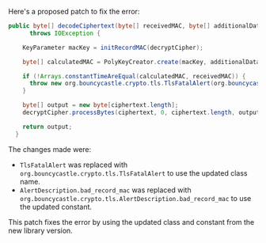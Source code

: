 Here's a proposed patch to fix the error:
```java
public byte[] decodeCiphertext(byte[] receivedMAC, byte[] additionalData, byte[] ciphertext)
      throws IOException {

    KeyParameter macKey = initRecordMAC(decryptCipher);

    byte[] calculatedMAC = PolyKeyCreator.create(macKey, additionalData, ciphertext);

    if (!Arrays.constantTimeAreEqual(calculatedMAC, receivedMAC)) {
      throw new org.bouncycastle.crypto.tls.TlsFatalAlert(org.bouncycastle.crypto.tls.AlertDescription.bad_record_mac);
    }

    byte[] output = new byte[ciphertext.length];
    decryptCipher.processBytes(ciphertext, 0, ciphertext.length, output, 0);

    return output;
  }
```
The changes made were:

* `TlsFatalAlert` was replaced with `org.bouncycastle.crypto.tls.TlsFatalAlert` to use the updated class name.
* `AlertDescription.bad_record_mac` was replaced with `org.bouncycastle.crypto.tls.AlertDescription.bad_record_mac` to use the updated constant.

This patch fixes the error by using the updated class and constant from the new library version.